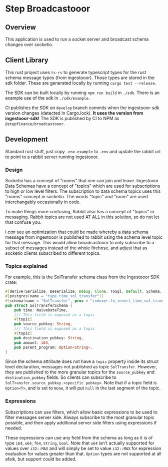 # Step Broadcastooor

## Overview
This application is used to run a socket server and broadcast schema changes over
socketio.

## Client Library
This rust project uses `ts-rs` to generate typescript types for the rust schema message types (from ingestooor). Those types are stored in the sdk folder. These are generated locally by running `cargo test --release`.

The SDK can be built locally by running `npm run build` in `./sdk`.  There is an example use of the sdk in `./sdk/example`.

CI publishes the SDK on `develop` branch commits when the ingestooor-sdk version changes (detected in Cargo.lock). **It uses the version from ingestooor-sdk!**  The SDK is published by CI to NPM as `@stepfinance/broadcastooor`.

## Development
Standard rust stuff, just copy `.env.example` to `.env` and update the rabbit url to point to a rabbit server running ingestooor.

### Design
Socketio has a concept of "rooms" that one can join and leave. Ingestooor Data Schemas have a concept of "topics" which are used for subscriptions to high or low level filters. The subscription to data schema topics uses this "rooms" concept in socketio. The words "topic" and "room" are used interchangably occasionally in code.

To make things more confusing, Rabbit also has a concept of "topics" in messaging. Rabbit topics are not used AT ALL in this solution, so do not let that confuse you. 

I *can* see an optimization that could be made whereby a data schema message from ingestooor is published to rabbit using the schema level topic for that message.  This would allow broadcastooor to only subscribe to a subset of messages instead of the whole firehose, and adjust that as socketio clients subscribed to different topics.

### Topics explained

For example, this is the SolTransfer schema class from the Ingestooor SDK crate:

```rust
#[derive(Serialize, Deserialize, Debug, Clone, ToSql, Default, Schema, TS)]
#[postgres(name = "type_time_sol_transfer")]
#[schema(name = "SolTransfer", proc = "indexer.fn_insert_time_sol_transfer")]
pub struct SolTransferSchema {
    pub time: NaiveDateTime,
    /// This field is exposed as a topic
    #[topic]
    pub source_pubkey: String,
    /// This field is exposed as a topic
    #[topic]
    pub destination_pubkey: String,
    pub amount: i64,
    pub parent_program: Option<String>,
}
```
Since the schema attribute does not have a `topic` property inside its struct level declaration, messages not published as topic `SolTransfer`. However, they are published to the more granular topics for the `source_pubkey` and `destination_pubkey` fields. So clients can subscribe to `SolTransfer.source_pubkey.<specific pubkey>`.
Note that if a topic field is `Option<T>`, and is set to `None`, it will put `null` in the last segment of the topic.

### Expressions

Subscriptions can use filters, which allow basic expressions to be used to filter messages server side.  Always subscribe to the most granular topic possible, and then apply additional server side filters using expressions if needed.

These expressions can use any field from the schema as long as it is of type `i64`, `u64`, `f64`, `String`, `bool`. Note that `u64` isn't actually supported for values over `i32::MAX` and will simply be set to value `i32::MAX` for expression evaluation for values greater than that. `Option` types are not supported at all afaik, but support could be added.
